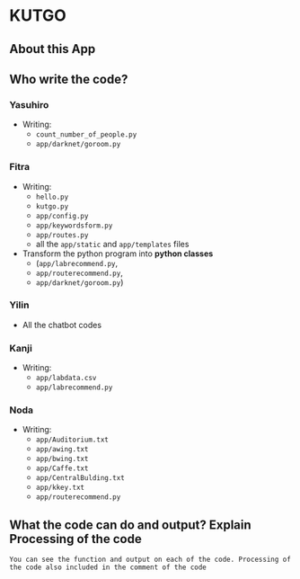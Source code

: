 # KUTGO
## About this App


## Who write the code?
### Yasuhiro 
- Writing:
    - `count_number_of_people.py`
    - `app/darknet/goroom.py`

### Fitra
- Writing:
    - `hello.py`
    - `kutgo.py`
    - `app/config.py`
    - `app/keywordsform.py`
    - `app/routes.py`
    - all the `app/static` and `app/templates` files
- Transform the python program into **python classes** 
    - (`app/labrecommend.py`, 
    - `app/routerecommend.py`, 
    - `app/darknet/goroom.py`)

### Yilin
- All the chatbot codes

### Kanji
- Writing:
    - `app/labdata.csv`
    - `app/labrecommend.py`


### Noda
- Writing:
    - `app/Auditorium.txt`
    - `app/awing.txt`
    - `app/bwing.txt`
    - `app/Caffe.txt`
    - `app/CentralBulding.txt`
    - `app/kkey.txt`
    - `app/routerecommend.py`

## What the code can do and output? Explain Processing of the code
```You can see the function and output on each of the code. Processing of the code also included in the comment of the code```
